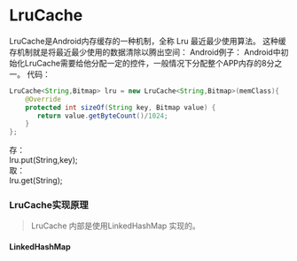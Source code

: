 # LruCache
LruCache是Android内存缓存的一种机制，全称 Lru 最近最少使用算法。
这种缓存机制就是将最近最少使用的数据清除以腾出空间：
Android例子：
Android中初始化LruCache需要给他分配一定的控件，一般情况下分配整个APP内存的8分之一。
代码：

```java 
LruCache<String,Bitmap> lru = new LruCache<String,Bitmap>(memClass){
    @Override
    protected int sizeOf(String key, Bitmap value) {
       return value.getByteCount()/1024;
    }
};
```   

存：   
lru.put(String,key);   
取：   
lru.get(String);

### LruCache实现原理
>LruCache 内部是使用LinkedHashMap 实现的。

#### LinkedHashMap
